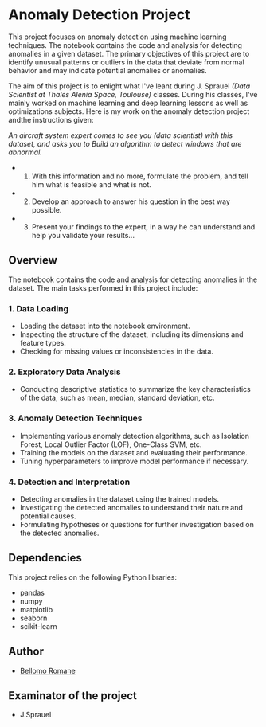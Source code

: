 # Anomaly Detection Project

This project focuses on anomaly detection using machine learning techniques. The notebook contains the code and analysis for detecting anomalies in a given dataset. The primary objectives of this project are to identify unusual patterns or outliers in the data that deviate from normal behavior and may indicate potential anomalies or anomalies.  

The aim of this project is to enlight what I've leant during J. Sprauel *(Data Scientist at Thales Alenia Space, Toulouse)* classes.
During his classes, I've mainly worked on machine learning and deep learning lessons as well as optimizations subjects.
Here is my work on the anomaly detection project andthe instructions given:

*An aircraft system expert comes to see you (data scientist) with this dataset, and asks you to Build an algorithm to detect windows that are abnormal.*

* 1. With this information and no more, formulate the problem, and tell him what is feasible and what is not.
* 2. Develop an approach to answer his question in the best way possible.
* 3. Present your findings to the expert, in a way he can understand and help you validate your results...

## Overview

The notebook contains the code and analysis for detecting anomalies in the dataset. The main tasks performed in this project include:

### 1. Data Loading
- Loading the dataset into the notebook environment.
- Inspecting the structure of the dataset, including its dimensions and feature types.
- Checking for missing values or inconsistencies in the data.

### 2. Exploratory Data Analysis 
- Conducting descriptive statistics to summarize the key characteristics of the data, such as mean, median, standard deviation, etc.

### 3. Anomaly Detection Techniques
- Implementing various anomaly detection algorithms, such as Isolation Forest, Local Outlier Factor (LOF), One-Class SVM, etc.
- Training the models on the dataset and evaluating their performance.
- Tuning hyperparameters to improve model performance if necessary.

### 4. Detection and Interpretation
- Detecting anomalies in the dataset using the trained models.
- Investigating the detected anomalies to understand their nature and potential causes.
- Formulating hypotheses or questions for further investigation based on the detected anomalies.

## Dependencies
This project relies on the following Python libraries:
- pandas
- numpy
- matplotlib
- seaborn
- scikit-learn

## Author
- [Bellomo Romane](https://github.com/BellomoRomane)

## Examinator of the project
- J.Sprauel

